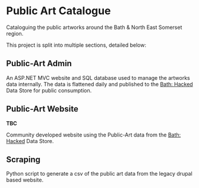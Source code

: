 # Public Art Catalogue
Cataloguing the public artworks around the Bath & North East Somerset region.

This project is split into multiple sections, detailed below:

## Public-Art Admin

An ASP.NET MVC website and SQL database used to manage the artworks data internally.
The data is flattened daily and published to the [Bath: Hacked](http://www.bathhacked.org/) Data Store for public consumption.

## Public-Art Website

**TBC**

Community developed website using the Public-Art data from the [Bath: Hacked](http://www.bathhacked.org/) Data Store.

## Scraping

Python script to generate a csv of the public art data from the legacy drupal based website.
